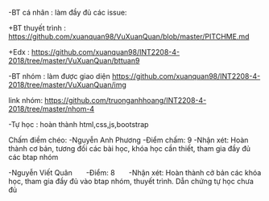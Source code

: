 -BT cá nhân : làm đầy đủ các issue:

+BT thuyết trình :
https://github.com/xuanquan98/VuXuanQuan/blob/master/PITCHME.md

+Edx :
https://github.com/xuanquan98/INT2208-4-2018/tree/master/VuXuanQuan/bttuan9


-BT nhóm : làm được giao diện
https://github.com/xuanquan98/INT2208-4-2018/tree/master/VuXuanQuan/img

link nhóm: https://github.com/truonganhhoang/INT2208-4-2018/tree/master/nhom-4

-Tự học : hoàn thành html,css,js,bootstrap 

Chấm điềm chéo:
-Nguyễn Anh Phương
-Điểm chấm: 9
-Nhận xét: Hoàn thành cơ bản, tương đối các bài học, khóa học cần thiết, tham gia đầy đủ các btap nhóm

-Nguyễn Viết Quân
       -Điểm: 8
       -Nhận xét: Hoàn thành cở bản các khóa học, tham gia đầy đủ vào btap nhóm, thuyết trình. Dẫn chứng tự học chưa đủ 
